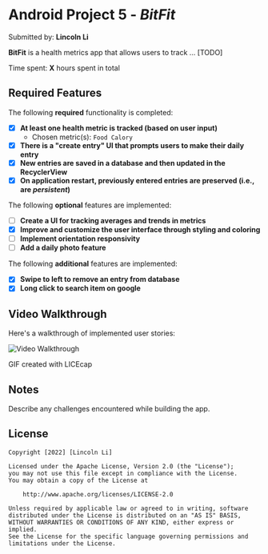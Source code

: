 # Android Project 5 - *BitFit*

Submitted by: **Lincoln Li**

**BitFit** is a health metrics app that allows users to track ... [TODO]

Time spent: **X** hours spent in total

## Required Features

The following **required** functionality is completed:

- [x] **At least one health metric is tracked (based on user input)**
    - Chosen metric(s): `Food Calory`
- [x] **There is a "create entry" UI that prompts users to make their daily entry**
- [x] **New entries are saved in a database and then updated in the RecyclerView**
- [x] **On application restart, previously entered entries are preserved (i.e., are *persistent*)**

The following **optional** features are implemented:

- [ ] **Create a UI for tracking averages and trends in metrics**
- [x] **Improve and customize the user interface through styling and coloring**
- [ ] **Implement orientation responsivity**
- [ ] **Add a daily photo feature**

The following **additional** features are implemented:

- [x] **Swipe to left to remove an entry from database**
- [x] **Long click to search item on google**

## Video Walkthrough

Here's a walkthrough of implemented user stories:

<img src='https://github.com/vivalkm/BitFit/blob/master/walkthrough.gif' title='Video Walkthrough' width='' alt='Video Walkthrough' />

GIF created with LICEcap

## Notes

Describe any challenges encountered while building the app.

## License

    Copyright [2022] [Lincoln Li]

    Licensed under the Apache License, Version 2.0 (the "License");
    you may not use this file except in compliance with the License.
    You may obtain a copy of the License at

        http://www.apache.org/licenses/LICENSE-2.0

    Unless required by applicable law or agreed to in writing, software
    distributed under the License is distributed on an "AS IS" BASIS,
    WITHOUT WARRANTIES OR CONDITIONS OF ANY KIND, either express or implied.
    See the License for the specific language governing permissions and
    limitations under the License.